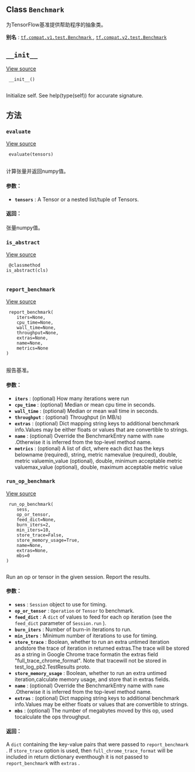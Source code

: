 

## Class  `Benchmark` 
为TensorFlow基准提供帮助程序的抽象类。

**别名** : [ `tf.compat.v1.test.Benchmark` ](/api_docs/python/tf/test/Benchmark), [ `tf.compat.v2.test.Benchmark` ](/api_docs/python/tf/test/Benchmark)

##  `__init__` 
[View source](https://github.com/tensorflow/tensorflow/blob/r2.0/tensorflow/python/platform/benchmark.py#L234-L238)

```
 __init__()
 
```

Initialize self.  See help(type(self)) for accurate signature.

## 方法


###  `evaluate` 
[View source](https://github.com/tensorflow/tensorflow/blob/r2.0/tensorflow/python/platform/benchmark.py#L339-L349)

```
 evaluate(tensors)
 
```

计算张量并返回numpy值。

#### 参数：
- **`tensors`** : A Tensor or a nested list/tuple of Tensors.


#### 返回：
张量numpy值。

###  `is_abstract` 
[View source](https://github.com/tensorflow/tensorflow/blob/r2.0/tensorflow/python/platform/benchmark.py#L240-L244)

```
 @classmethod
is_abstract(cls)
 
```

###  `report_benchmark` 
[View source](https://github.com/tensorflow/tensorflow/blob/r2.0/tensorflow/python/platform/benchmark.py#L185-L214)

```
 report_benchmark(
    iters=None,
    cpu_time=None,
    wall_time=None,
    throughput=None,
    extras=None,
    name=None,
    metrics=None
)
 
```

报告基准。

#### 参数：
- **`iters`** : (optional) How many iterations were run
- **`cpu_time`** : (optional) Median or mean cpu time in seconds.
- **`wall_time`** : (optional) Median or mean wall time in seconds.
- **`throughput`** : (optional) Throughput (in MB/s)
- **`extras`** : (optional) Dict mapping string keys to additional benchmark info.Values may be either floats or values that are convertible to strings.
- **`name`** : (optional) Override the BenchmarkEntry name with  `name` .Otherwise it is inferred from the top-level method name.
- **`metrics`** : (optional) A list of dict, where each dict has the keys belowname (required), string, metric namevalue (required), double, metric valuemin_value (optional), double, minimum acceptable metric valuemax_value (optional), double, maximum acceptable metric value


###  `run_op_benchmark` 
[View source](https://github.com/tensorflow/tensorflow/blob/r2.0/tensorflow/python/platform/benchmark.py#L246-L337)

```
 run_op_benchmark(
    sess,
    op_or_tensor,
    feed_dict=None,
    burn_iters=2,
    min_iters=10,
    store_trace=False,
    store_memory_usage=True,
    name=None,
    extras=None,
    mbs=0
)
 
```

Run an op or tensor in the given session.  Report the results.

#### 参数：
- **`sess`** :  `Session`  object to use for timing.
- **`op_or_tensor`** :  `Operation`  or  `Tensor`  to benchmark.
- **`feed_dict`** : A  `dict`  of values to feed for each op iteration (see the `feed_dict`  parameter of  `Session.run` ).
- **`burn_iters`** : Number of burn-in iterations to run.
- **`min_iters`** : Minimum number of iterations to use for timing.
- **`store_trace`** : Boolean, whether to run an extra untimed iteration andstore the trace of iteration in returned extras.The trace will be stored as a string in Google Chrome trace formatin the extras field "full_trace_chrome_format". Note that tracewill not be stored in test_log_pb2.TestResults proto.
- **`store_memory_usage`** : Boolean, whether to run an extra untimed iteration,calculate memory usage, and store that in extras fields.
- **`name`** : (optional) Override the BenchmarkEntry name with  `name` .Otherwise it is inferred from the top-level method name.
- **`extras`** : (optional) Dict mapping string keys to additional benchmark info.Values may be either floats or values that are convertible to strings.
- **`mbs`** : (optional) The number of megabytes moved by this op, used tocalculate the ops throughput.


#### 返回：
A  `dict`  containing the key-value pairs that were passed to `report_benchmark` . If  `store_trace`  option is used, then `full_chrome_trace_format`  will be included in return dictionary eventhough it is not passed to  `report_benchmark`  with  `extras` .

